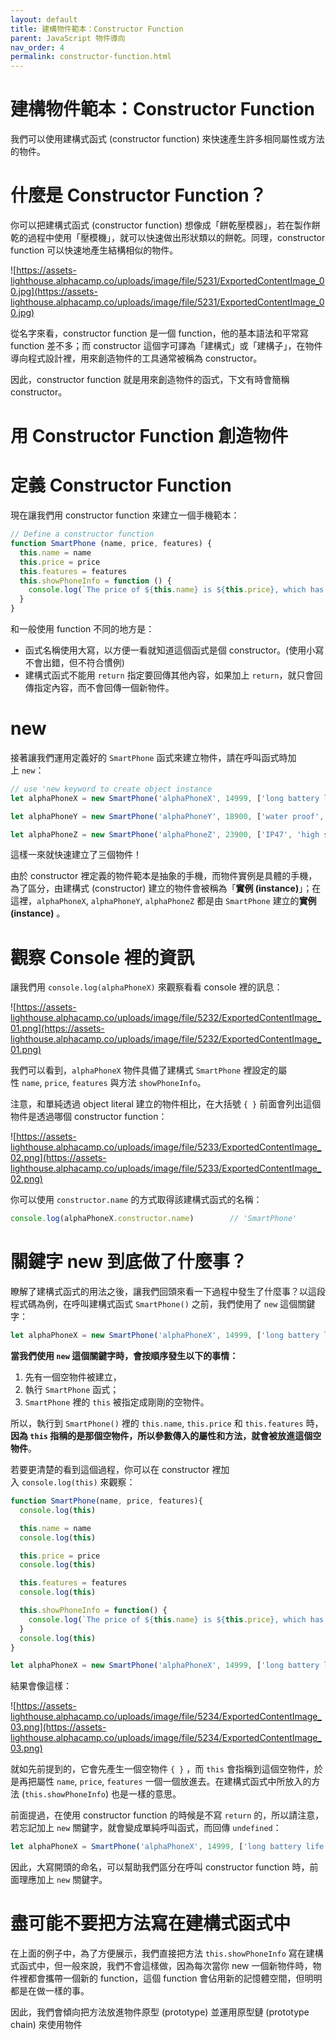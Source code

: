 ```yaml
---
layout: default
title: 建構物件範本：Constructor Function
parent: JavaScript 物件導向
nav_order: 4
permalink: constructor-function.html
---
```

# 建構物件範本：Constructor Function

我們可以使用建構式函式 (constructor function) 來快速產生許多相同屬性或方法的物件。

# 什麼是 Constructor Function？

你可以把建構式函式 (constructor function) 想像成「餅乾壓模器」，若在製作餅乾的過程中使用「壓模機」，就可以快速做出形狀類以的餅乾。同理，constructor function 可以快速地產生結構相似的物件。

![https://assets-lighthouse.alphacamp.co/uploads/image/file/5231/ExportedContentImage_00.jpg](https://assets-lighthouse.alphacamp.co/uploads/image/file/5231/ExportedContentImage_00.jpg)

從名字來看，constructor function 是一個 function，他的基本語法和平常寫 function 差不多；而 constructor 這個字可譯為「建構式」或「建構子」，在物件導向程式設計裡，用來創造物件的工具通常被稱為 constructor。

因此，constructor function 就是用來創造物件的函式，下文有時會簡稱 constructor。

# 用 Constructor Function 創造物件

# **定義 Constructor Function**

現在讓我們用 constructor function 來建立一個手機範本：

```jsx
// Define a constructor function
function SmartPhone (name, price, features) {
  this.name = name
  this.price = price
  this.features = features
  this.showPhoneInfo = function () {
    console.log(`The price of ${this.name} is ${this.price}, which has the newest features such as ${this.features.join(', ')}.`)
  }
}
```

和一般使用 function 不同的地方是：

- 函式名稱使用大寫，以方便一看就知道這個函式是個 constructor。(使用小寫不會出錯，但不符合慣例)
- 建構式函式不能用 `return` 指定要回傳其他內容，如果加上 `return`，就只會回傳指定內容，而不會回傳一個新物件。

# **new**

接著讓我們運用定義好的 `SmartPhone` 函式來建立物件，請在呼叫函式時加上 `new`：

```jsx
// use 'new keyword to create object instance
let alphaPhoneX = new SmartPhone('alphaPhoneX', 14999, ['long battery life', 'AI camera'])

let alphaPhoneY = new SmartPhone('alphaPhoneY', 18900, ['water proof', 'high screen resolution'])

let alphaPhoneZ = new SmartPhone('alphaPhoneZ', 23900, ['IP47', 'high screen resolution', 'full display'])
```

這樣一來就快速建立了三個物件！

由於 constructor 裡定義的物件範本是抽象的手機，而物件實例是具體的手機，為了區分，由建構式 (constructor) 建立的物件會被稱為「**實例 (instance)**」；在這裡，`alphaPhoneX`, `alphaPhoneY`, `alphaPhoneZ` 都是由 `SmartPhone` 建立的**實例 (instance)** 。

# 觀察 Console 裡的資訊

讓我們用 `console.log(alphaPhoneX)` 來觀察看看 console 裡的訊息：

![https://assets-lighthouse.alphacamp.co/uploads/image/file/5232/ExportedContentImage_01.png](https://assets-lighthouse.alphacamp.co/uploads/image/file/5232/ExportedContentImage_01.png)

我們可以看到，`alphaPhoneX` 物件具備了建構式 `SmartPhone` 裡設定的屬性 `name`, `price`, `features` 與方法 `showPhoneInfo`。

注意，和單純透過 object literal 建立的物件相比，在大括號 `{ }` 前面會列出這個物件是透過哪個 constructor function：

![https://assets-lighthouse.alphacamp.co/uploads/image/file/5233/ExportedContentImage_02.png](https://assets-lighthouse.alphacamp.co/uploads/image/file/5233/ExportedContentImage_02.png)

你可以使用 `constructor.name` 的方式取得該建構式函式的名稱：

```jsx
console.log(alphaPhoneX.constructor.name)        // 'SmartPhone'
```

# 關鍵字 new 到底做了什麼事？

瞭解了建構式函式的用法之後，讓我們回頭來看一下過程中發生了什麼事？以這段程式碼為例，在呼叫建構式函式 `SmartPhone()` 之前，我們使用了 `new` 這個關鍵字：

```jsx
let alphaPhoneX = new SmartPhone('alphaPhoneX', 14999, ['long battery life', 'AI camera'])
```

**當我們使用 `new` 這個關鍵字時，會按順序發生以下的事情：**

1. 先有一個空物件被建立，
2. 執行 `SmartPhone` 函式；
3. `SmartPhone` 裡的 `this` 被指定成剛剛的空物件。

所以，執行到 `SmartPhone()` 裡的 `this.name`, `this.price` 和 `this.features` 時，**因為 `this` 指稱的是那個空物件，所以參數傳入的屬性和方法，就會被放進這個空物件**。

若要更清楚的看到這個過程，你可以在 constructor 裡加入 `console.log(this)` 來觀察：

```jsx
function SmartPhone(name, price, features){
  console.log(this)

  this.name = name
  console.log(this)

  this.price = price
  console.log(this)

  this.features = features
  console.log(this)

  this.showPhoneInfo = function() {
    console.log(`The price of ${this.name} is ${this.price}, which has the newest features such as ${this.features.join(', ')}.`)
  }
  console.log(this)
}

let alphaPhoneX = new SmartPhone('alphaPhoneX', 14999, ['long battery life', 'AI camera'])
```

結果會像這樣：

![https://assets-lighthouse.alphacamp.co/uploads/image/file/5234/ExportedContentImage_03.png](https://assets-lighthouse.alphacamp.co/uploads/image/file/5234/ExportedContentImage_03.png)

就如先前提到的，它會先產生一個空物件 `{ }` ，而 `this` 會指稱到這個空物件，於是再把屬性 `name`, `price`, `features` 一個一個放進去。在建構式函式中所放入的方法 (`this.showPhoneInfo`) 也是一樣的意思。

前面提過，在使用 constructor function 的時候是不寫 `return` 的，所以請注意，若忘記加上 `new` 關鍵字，就會變成單純呼叫函式，而回傳 `undefined`：

```jsx
let alphaPhoneX = SmartPhone('alphaPhoneX', 14999, ['long battery life', 'AI camera'])
```

因此，大寫開頭的命名，可以幫助我們區分在呼叫 constructor function 時，前面理應加上 `new` 關鍵字。

# 盡可能不要把方法寫在建構式函式中

在上面的例子中，為了方便展示，我們直接把方法 `this.showPhoneInfo` 寫在建構式函式中，但一般來說，我們不會這樣做，因為每次當你 new 一個新物件時，物件裡都會攜帶一個新的 function，這個 function 會佔用新的記憶體空間，但明明都是在做一樣的事。

因此，我們會傾向把方法放進物件原型 (prototype) 並運用原型鏈 (prototype chain) 來使用物件
